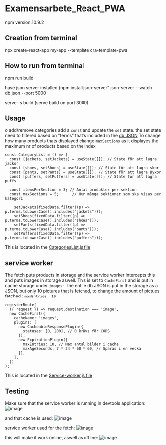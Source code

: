 # Examensarbete_React_PWA
npm version:10.9.2
## Creation from terminal
npx create-react-app my-app --template cra-template-pwa 

## How to run from terminal
npm run build

have json server installed (npm install json-server"
json-server --watch db.json --port 5000

serve -s build  (serve build on port 3000)

## Usage
o add/remove categories add a `const` and update the `set` state. the set state need to filtered based on "terms" that's included in the [db.JSON](/react-pwa/src/db.json)
To change how many products thats displayed change `maxSections` as it displayes the maximum nr of products based on the index

```
const CategoryList = () => {
  const [jackets, setJackets] = useState([]); // State för att lagra jackor
  const [shoes, setShoes] = useState([]); // State för att lagra skor
  const [pants, setPants] = useState([]); // State för att lagra Byxor
  const [puffers, setPuffers] = useState([]); // State för att lagra puffs

  const itemsPerSection = 3; // Antal produkter per sektion
  const maxSections = 5;      // Hur många sektioner som ska visas per kategori
```

```
    setJackets(fixedData.filter((p) => p.terms.toLowerCase().includes("jackets")));
    setShoes(fixedData.filter((p) => p.terms.toLowerCase().includes("shoes")));
    setPants(fixedData.filter((p) => p.terms.toLowerCase().includes("pants")));
    setPuffers(fixedData.filter((p) => p.terms.toLowerCase().includes("puffers")));
```

This is located in the [CategoriesList.js file](/react-pwa/src/components/Categories/CategoriesList.js)

## service worker

The fetch puts products in storage and the service worker intercepts this and puts images in storage aswell.
This is set to `CacheFirst` and is put in cache storage under `images`-
The entire db.JSON is put in the storage as a JSON, but only 10 pictures that is fetched, to change the amount of pictues fetched : `maxEntries: 10`
```
registerRoute(
  ({ request }) => request.destination === 'image',
  new CacheFirst({
    cacheName: 'images',
    plugins: [
      new CacheableResponsePlugin({
        statuses: [0, 200], // 0 krävs för CORS
      }),
      new ExpirationPlugin({
        maxEntries: 10, // Max antal bilder i cache
        maxAgeSeconds: 7 * 24 * 60 * 60, // Sparas i en vecka
      }),
    ],
  })
);
```
This is located in the [Service-worker.js file](/react-pwa/src/service-worker.js)

## Testing
Make sure that the service worker is running in devtools application:
![image](https://github.com/user-attachments/assets/1797c7e4-a80e-48b6-b35c-a170bb0d7cd5)

and that cache is used:
![image](https://github.com/user-attachments/assets/1c9be015-65f6-4b0e-9ea8-c637e7707937)

service worker used for the fetch:
![image](https://github.com/user-attachments/assets/7b987076-1312-459d-bf59-c8964e6df44d)

this will make it work online, aswell as offline:
![image](https://github.com/user-attachments/assets/e10025a5-f0ed-418d-b085-643f7c62c17d)

